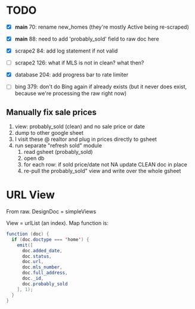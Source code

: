 # TODO

* [x] __main__ 70: rename new_homes (they're mostly Active being re-scraped)
* [x] __main__ 88: need to add 'probably_sold' field to raw doc here

* [x] scrape2 84: add log statement if not valid
* [ ] scrape2 126: what if MLS is not in clean? what then?

* [x] database 204: add progress bar to rate limiter

* [ ] bing 379: don't do Bing again if already exists (but it never does exist, because we're
processing the raw right now)

## Manually fix sale prices
1. view: probably_sold (clean) and no sale price or date
2. dump to other google sheet
3. I visit these @ realtor and plug in prices directly to gsheet
4. run separate "refresh sold" module
	1. read gsheet (probably_sold)
	2. open db
	3. for each row:
		if sold price/date not NA
		update CLEAN doc in place
	4. re-pull the probably_sold" view and write over the whole gsheet

# URL View
From raw. DesignDoc = simpleViews

View = urlList (an index). Map function is: 
```java
function (doc) {
  if (doc.doctype === 'home') {
    emit([
      doc.added_date,
      doc.status,
      doc.url,
      doc.mls_number,
      doc.full_address,
      doc._id,
	  doc.probably_sold
    ], 1);
  }
}
```

